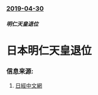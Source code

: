### [2019-04-30](/news/2019/04/30/index.md)

##### 明仁天皇退位
# 日本明仁天皇退位 




### 信息来源:

1. [日經中文網](https://zh.cn.nikkei.com/politicsaeconomy/politicsasociety/35385-2019-04-30-00-54-10.html)
